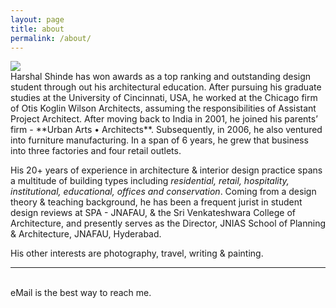 ```yaml
---
layout: page
title: about
permalink: /about/
---
```


<img class="col one right" src="/img/prof_pic.jpg">

<br/>
Harshal Shinde has won awards as a top ranking and outstanding design student through out his architectural education. After pursuing his graduate studies at the University of Cincinnati, USA, he worked at the Chicago firm of Otis Koglin Wilson Architects, assuming the responsibilities of Assistant Project Architect. After moving back to India in 2001, he joined his parents’ firm - **Urban Arts • Architects**. Subsequently, in 2006, he also ventured into furniture manufacturing. In a span of 6 years, he grew that business into three factories and four retail outlets. 

His 20+ years of experience in architecture & interior design practice spans a multitude of building types including _residential, retail, hospitality, institutional, educational, offices and conservation_. Coming from a design theory & teaching background, he has been a frequent jurist in student design reviews at SPA - JNAFAU, & the Sri Venkateshwara College of Architecture, and presently serves as the Director, JNIAS School of Planning & Architecture, JNAFAU, Hyderabad.

His other interests are photography, travel, writing & painting.
<br/>
<hr/>
<br/>
<span class="contacticon center">
	<a href="&#109;&#97;&#105;&#108;&#116;&#111;&#58;&#104;&#115;&#104;&#105;&#110;&#100;&#101;&#64;&#111;&#117;&#116;&#108;&#111;&#111;&#107;&#46;&#99;&#111;&#109;"><i class="fa fa-envelope-square"></i></a>
	<a href="https://github.com/hpshinde" target="_blank"><i class="fa fa-github-square"></i></a>
	<a href="https://www.linkedin.com" target="_blank"><i class="fa fa-linkedin-square"></i></a>
	<a href="http://instagram.com/hshinde" target="_blank"><i class="fa fa-instagram-square"></i></a>
	<a href="https://twitter.com/harshalshinde" target="_blank"><i class="fa fa-twitter-square"></i></a>
</span>

<div class="col three caption">
	eMail is the best way to reach me.
</div>

